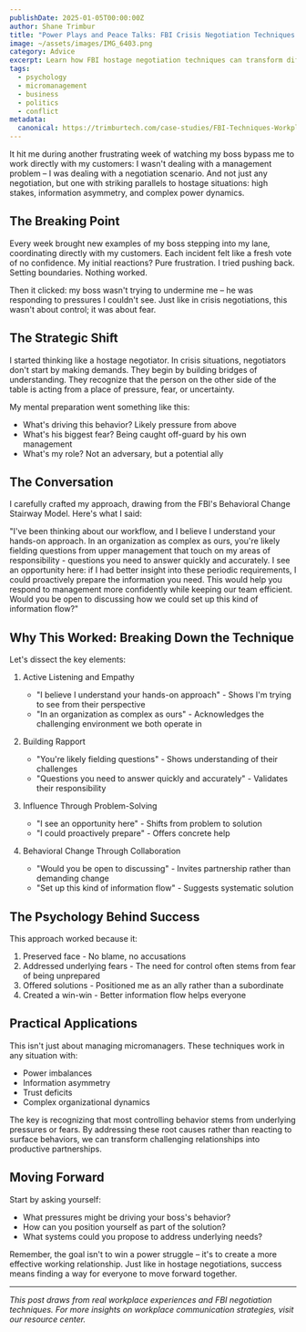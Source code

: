 ```yaml
---
publishDate: 2025-01-05T00:00:00Z
author: Shane Trimbur
title: "Power Plays and Peace Talks: FBI Crisis Negotiation Techniques for Workplace Liberation"
image: ~/assets/images/IMG_6403.png
category: Advice
excerpt: Learn how FBI hostage negotiation techniques can transform difficult workplace relationships into collaborative partnerships.
tags:
  - psychology
  - micromanagement
  - business
  - politics
  - conflict
metadata:
  canonical: https://trimburtech.com/case-studies/FBI-Techniques-Workplace-Liberation
---
```



It hit me during another frustrating week of watching my boss bypass me to work directly with my customers: I wasn't dealing with a management problem – I was dealing with a negotiation scenario. And not just any negotiation, but one with striking parallels to hostage situations: high stakes, information asymmetry, and complex power dynamics.

## The Breaking Point

Every week brought new examples of my boss stepping into my lane, coordinating directly with my customers. Each incident felt like a fresh vote of no confidence. My initial reactions? Pure frustration. I tried pushing back. Setting boundaries. Nothing worked.

Then it clicked: my boss wasn't trying to undermine me – he was responding to pressures I couldn't see. Just like in crisis negotiations, this wasn't about control; it was about fear.

## The Strategic Shift

I started thinking like a hostage negotiator. In crisis situations, negotiators don't start by making demands. They begin by building bridges of understanding. They recognize that the person on the other side of the table is acting from a place of pressure, fear, or uncertainty.

My mental preparation went something like this:
- What's driving this behavior? Likely pressure from above
- What's his biggest fear? Being caught off-guard by his own management
- What's my role? Not an adversary, but a potential ally

## The Conversation

I carefully crafted my approach, drawing from the FBI's Behavioral Change Stairway Model. Here's what I said:

"I've been thinking about our workflow, and I believe I understand your hands-on approach. In an organization as complex as ours, you're likely fielding questions from upper management that touch on my areas of responsibility - questions you need to answer quickly and accurately. I see an opportunity here: if I had better insight into these periodic requirements, I could proactively prepare the information you need. This would help you respond to management more confidently while keeping our team efficient. Would you be open to discussing how we could set up this kind of information flow?"

## Why This Worked: Breaking Down the Technique

Let's dissect the key elements:

1. Active Listening and Empathy
   - "I believe I understand your hands-on approach" - Shows I'm trying to see from their perspective
   - "In an organization as complex as ours" - Acknowledges the challenging environment we both operate in

2. Building Rapport
   - "You're likely fielding questions" - Shows understanding of their challenges
   - "Questions you need to answer quickly and accurately" - Validates their responsibility

3. Influence Through Problem-Solving
   - "I see an opportunity here" - Shifts from problem to solution
   - "I could proactively prepare" - Offers concrete help

4. Behavioral Change Through Collaboration
   - "Would you be open to discussing" - Invites partnership rather than demanding change
   - "Set up this kind of information flow" - Suggests systematic solution

## The Psychology Behind Success

This approach worked because it:
1. Preserved face - No blame, no accusations
2. Addressed underlying fears - The need for control often stems from fear of being unprepared
3. Offered solutions - Positioned me as an ally rather than a subordinate
4. Created a win-win - Better information flow helps everyone

## Practical Applications

This isn't just about managing micromanagers. These techniques work in any situation with:
- Power imbalances
- Information asymmetry
- Trust deficits
- Complex organizational dynamics

The key is recognizing that most controlling behavior stems from underlying pressures or fears. By addressing these root causes rather than reacting to surface behaviors, we can transform challenging relationships into productive partnerships.

## Moving Forward

Start by asking yourself:
- What pressures might be driving your boss's behavior?
- How can you position yourself as part of the solution?
- What systems could you propose to address underlying needs?

Remember, the goal isn't to win a power struggle – it's to create a more effective working relationship. Just like in hostage negotiations, success means finding a way for everyone to move forward together.

---

*This post draws from real workplace experiences and FBI negotiation techniques. For more insights on workplace communication strategies, visit our resource center.*